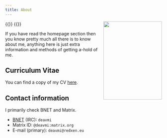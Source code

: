 ```yaml
---
title: About
---
```


{{<bruh>}}
<img src="/img/about_profile_picture.jpg" width=188 height=251 style="float:right;gap">
{{</bruh>}}

If you have read the homepage section then you know pretty much all there is to know about me, anything here is just extra information and methods of getting a-hold of me.

## Curriculum Vitae

You can find a copy of my CV [here]().

## Contact information

I primarily check BNET and Matrix.

* [BNET](/projects/bonobonet) (IRC): `deavmi`
* Matrix ID: `@deavmi:matrix.org`
* E-mail (primary): `deavmi@redxen.eu`